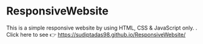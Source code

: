 # ResponsiveWebsite
This is a simple responsive website by using HTML, CSS & JavaScript only.
.
Click here to see 👉 https://sudiptadas98.github.io/ResponsiveWebsite/
